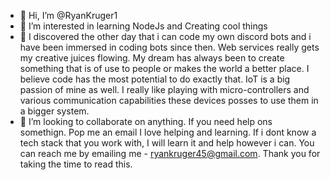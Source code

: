 - 👋 Hi, I’m @RyanKruger1
- 👀 I’m interested in learning NodeJs and Creating cool things
- 🌱 I discovered the other day that i can code my own discord bots and i have been immersed in coding bots since then. Web services really gets my creative juices flowing. My dream has always been to create something that is of use to people or makes the world a better place. I believe code has the most potential to do exactly that. IoT is a big passion of mine as well. I really like playing with micro-controllers and various communication capabilities these devices posses to use them in a bigger system.
- 💞️ I’m looking to collaborate on anything. If you need help ons somethign. Pop me an email I love helping and learning. If i dont know a tech stack that you work with, I will learn
it and help however i can.
You can reach me by emailing me - ryankruger45@gmail.com. Thank you for taking the time to read this. 
